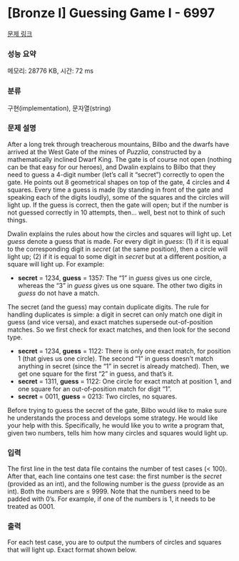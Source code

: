 # [Bronze I] Guessing Game I - 6997 

[문제 링크](https://www.acmicpc.net/problem/6997) 

### 성능 요약

메모리: 28776 KB, 시간: 72 ms

### 분류

구현(implementation), 문자열(string)

### 문제 설명

<p>After a long trek through treacherous mountains, Bilbo and the dwarfs have arrived at the West Gate of the mines of <em>Puzzlia</em>, constructed by a mathematically inclined Dwarf King. The gate is of course not open (nothing can be that easy for our heroes), and Dwalin explains to Bilbo that they need to guess a 4-digit number (let’s call it “secret”) correctly to open the gate. He points out 8 geometrical shapes on top of the gate, 4 circles and 4 squares. Every time a guess is made (by standing in front of the gate and speaking each of the digits loudly), some of the squares and the circles will light up. If the guess is correct, then the gate will open; but if the number is not guessed correctly in 10 attempts, then... well, best not to think of such things.</p>

<p>Dwalin explains the rules about how the circles and squares will light up. Let <em>guess</em> denote a guess that is made. For every digit in <em>guess</em>: (1) if it is equal to the corresponding digit in <em>secret</em> (at the same position), then a circle will light up; (2) if it is equal to some digit in <em>secret</em> but at a different position, a square will light up. For example:</p>

<ul>
	<li><strong>secret</strong> = 1234, <strong>guess</strong> = 1357: The “1” in <em>guess</em> gives us one circle, whereas the “3” in <em>guess</em> gives us one square. The other two digits in <em>guess</em> do not have a match.</li>
</ul>

<p>The secret (and the guess) may contain duplicate digits. The rule for handling duplicates is simple: a digit in secret can only match one digit in guess (and vice versa), and exact matches supersede out-of-position matches. So we first check for exact matches, and then look for the second type.</p>

<ul>
	<li><strong>secret</strong> = 1234, <strong>guess</strong> = 1122: There is only one exact match, for position 1 (that gives us one circle). The second “1” in guess doesn’t match anything in secret (since the “1” in secret is already matched). Then, we get one square for the first “2” in guess, and that’s it.</li>
	<li><strong>secret</strong> = 1311, <strong>guess</strong> = 1122: One circle for exact match at position 1, and one square for an out-of-position match for digit “1”.</li>
	<li><strong>secret</strong> = 0011, <strong>guess</strong> = 0213: Two circles, no squares.</li>
</ul>

<p>Before trying to guess the secret of the gate, Bilbo would like to make sure he understands the process and develops some strategy. He would like your help with this. Specifically, he would like you to write a program that, given two numbers, tells him how many circles and squares would light up.</p>

### 입력 

 <p>The first line in the test data file contains the number of test cases (< 100). After that, each line contains one test case: the first number is the <em>secret</em> (provided as an int), and the following number is the <em>guess</em> (provide as an int). Both the numbers are ≤ 9999. Note that the numbers need to be padded with 0’s. For example, if one of the numbers is 1, it needs to be treated as 0001.</p>

### 출력 

 <p>For each test case, you are to output the numbers of circles and squares that will light up. Exact format shown below.</p>

